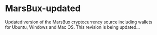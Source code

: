 # MarsBux-updated

Updated version of the MarsBux cryptocurrency source including wallets for Ubuntu, Windows and Mac OS.
This revision is being updated...
